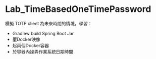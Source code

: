 # Lab_TimeBasedOneTimePassword
模擬 TOTP client 為未來時間的情境，學習：
 - Gradlew build Spring Boot Jar
 - 壓Docker映像
 - 起兩個Docker容器
 - 於容器內操弄作業系統日期時間
